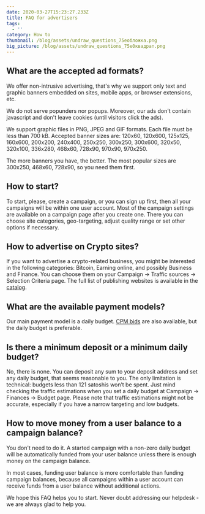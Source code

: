 ```yaml
---
date: 2020-03-27T15:23:27.233Z
title: FAQ for advertisers
tags:
  - ''
category: How to
thumbnail: /blog/assets/undraw_questions_75eобложка.png
big_picture: /blog/assets/undraw_questions_75e0квадрат.png
---
```

## What are the accepted ad formats?

We offer non-intrusive advertising, that's why we support only text and graphic banners embedded on sites, mobile apps, or browser extensions, etc.

We do not serve popunders nor popups. Moreover, our ads don't contain javascript and don't leave cookies (until visitors click the ads).

We support graphic files in PNG, JPEG and GIF formats. Each file must be less than 700 kB. Accepted banner sizes are: 120x60, 120x600, 125x125, 160x600, 200x200, 240x400, 250x250, 300x250, 300x600, 320x50, 320x100, 336x280, 468x60, 728x90, 970x90, 970x250.

The more banners you have, the better. The most popular sizes are 300x250, 468x60, 728x90, so you need them first.

## How to start?

To start, please, create a campaign, or you can sign up first, then all your campaigns will be within one user account. Most of the campaign settings are available on a campaign page after you create one. There you can choose site categories, geo-targeting, adjust quality range or set other options if necessary.

## How to advertise on Crypto sites?

If you want to advertise a crypto-related business, you might be interested in the following categories: Bitcoin, Earning online, and possibly Business and Finance. You can choose them on your Campaign -> Traffic sources -> Selection Criteria page. The full list of publishing websites is available in the [catalog](https://a-ads.com/catalog).  

## What are the available payment models?

Our main payment model is a daily budget. [CPM bids](https://a-ads.com/blog/2020-03-11-how-to-use-cpm-bids-with-a-ads/) are also available, but the daily budget is preferable.

## Is there a minimum deposit or a minimum daily budget?

No, there is none. You can deposit any sum to your deposit address and set any daily budget, that seems reasonable to you. The only limitation is technical: budgets less than 121 satoshis won’t be spent. Just mind checking the traffic estimations when you set a daily budget at Campaign -> Finances -> Budget page. Please note that traffic estimations might not be accurate, especially if you have a narrow targeting and low budgets.

## How to move money from a user balance to a campaign balance?

You don't need to do it. A started campaign with a non-zero daily budget will be automatically funded from your user balance unless there is enough money on the campaign balance.

In most cases, funding user balance is more comfortable than funding campaign balances, because all campaigns within a user account can receive funds from a user balance without additional actions.

We hope this FAQ helps you to start. Never doubt addressing our helpdesk - we are always glad to help you.
